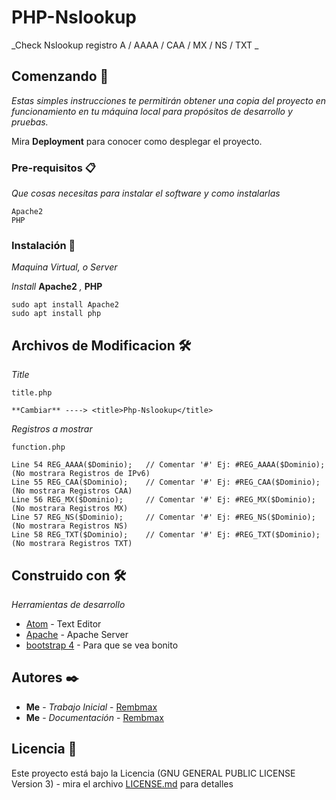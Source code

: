 
# PHP-Nslookup

_Check Nslookup registro A / AAAA / CAA / MX / NS / TXT _

## Comenzando 🚀

_Estas simples instrucciones te permitirán obtener una copia del proyecto en funcionamiento en tu máquina local para propósitos de desarrollo y pruebas._

Mira **Deployment** para conocer como desplegar el proyecto.


### Pre-requisitos 📋

_Que cosas necesitas para instalar el software y como instalarlas_

```
Apache2
PHP

```

### Instalación 🔧

_Maquina Virtual, o Server_

_Install_ **Apache2** _,_ **PHP**

```
sudo apt install Apache2
sudo apt install php
```

## Archivos de Modificacion 🛠️

_Title_

 ```
title.php

**Cambiar** ----> <title>Php-Nslookup</title>

 ```
 _Registros a mostrar_

  ```
 function.php

Line 54 REG_AAAA($Dominio);   // Comentar '#' Ej: #REG_AAAA($Dominio); (No mostrara Registros de IPv6)
Line 55 REG_CAA($Dominio);    // Comentar '#' Ej: #REG_CAA($Dominio); (No mostrara Registros CAA)
Line 56 REG_MX($Dominio);     // Comentar '#' Ej: #REG_MX($Dominio); (No mostrara Registros MX)
Line 57 REG_NS($Dominio);     // Comentar '#' Ej: #REG_NS($Dominio); (No mostrara Registros NS)
Line 58 REG_TXT($Dominio);    // Comentar '#' Ej: #REG_TXT($Dominio); (No mostrara Registros TXT)

  ```


## Construido con 🛠️

_Herramientas de desarrollo_

* [Atom](https://atom.io/) - Text Editor
* [Apache](https://httpd.apache.org/) - Apache Server
* [bootstrap 4](https://getbootstrap.com/) - Para que se vea bonito

## Autores ✒️


* **Me** - *Trabajo Inicial* - [Rembmax](https://github.com/Rembmax)
* **Me** - *Documentación* - [Rembmax](https://github.com/Rembmax)

## Licencia 📄

Este proyecto está bajo la Licencia (GNU GENERAL PUBLIC LICENSE Version 3) - mira el archivo [LICENSE.md](https://github.com/Rembmax/PHP-Nslookup/blob/master/LICENSE) para detalles
